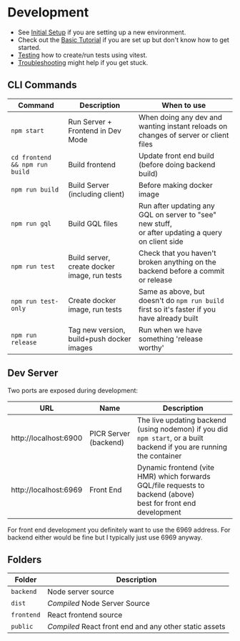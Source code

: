 # Development

- See [Initial Setup](initial-setup.md) if you are setting up a new environment. 
- Check out the [Basic Tutorial](basic-tutorial.md) if you are set up but don't know how to get started.
- [Testing](testing.md) how to create/run tests using vitest.
- [Troubleshooting](troubleshooting.md) might help if you get stuck.

## CLI Commands
| Command                        | Description                                  | When to use                                                                                            |
|--------------------------------|----------------------------------------------|--------------------------------------------------------------------------------------------------------|
| `npm start`                    | Run Server + Frontend in Dev Mode            | When doing any dev and wanting instant reloads on changes of server or client files                    |
| `cd frontend && npm run build` | Build frontend                               | Update front end build (before doing backend build)                                                    |
| `npm run build`                | Build Server (including client)              | Before making docker image                                                                             |
| `npm run gql`                  | Build GQL files                              | Run after updating any GQL on server to "see" new stuff, <br/>or after updating a query on client side |
| `npm run test`                 | Build server, create docker image, run tests | Check that you haven't broken anything on the backend before a commit or release                       |
| `npm run test-only`            | Create docker image, run tests               | Same as above, but doesn't do `npm run build` first so it's faster if you have already built           |
| `npm run release`              | Tag new version, build+push docker images    | Run when we have something 'release worthy'                                                            |

## Dev Server
Two ports are exposed during development:

| URL                   | Name                  | Description                                                                                                           |
|-----------------------|-----------------------|-----------------------------------------------------------------------------------------------------------------------|
| http://localhost:6900 | PICR Server (backend) | The live updating backend (using nodemon) if you did `npm start`, or a built backend if you are running the container |
| http://localhost:6969 | Front End             | Dynamic frontend (vite HMR) which forwards GQL/file requests to backend (above)<br/>best for front end development    |

For front end development you definitely want to use the 6969 address. For backend either would be fine but I typically just use 6969 anyway.

## Folders
| Folder     | Description                                            |
|------------|--------------------------------------------------------|
| `backend`  | Node server source                                     |
| `dist`     | *Compiled* Node Server Source                          |
| `frontend` | React frontend source                                  |
| `public`   | *Compiled* React front end and any other static assets |
